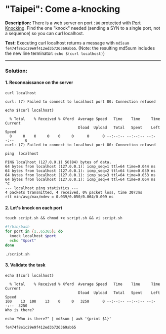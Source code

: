 # "Taipei": Come a-knocking

**Description:** There is a web server on port `:80` protected with [Port Knocking](https://en.wikipedia.org/wiki/Port_knocking). Find the one "knock" needed (sending a SYN to a single port, not a sequence) so you can curl localhost.  

**Test:** Executing curl localhost returns a message with `md5sum fe474f8e1c29e9f412ed3b726369ab65`. (Note: the resulting md5sum includes the new line terminator: `echo $(curl localhost)`)  

---

### Solution:
#### 1. Reconnaissance on the server
`curl localhost`  
```console
curl: (7) Failed to connect to localhost port 80: Connection refused
```

`echo $(curl localhost)`  
```console
  % Total    % Received % Xferd  Average Speed   Time    Time     Time  Current
                                 Dload  Upload   Total   Spent    Left  Speed
  0     0    0     0    0     0      0      0 --:--:-- --:--:-- --:--:--     0
curl: (7) Failed to connect to localhost port 80: Connection refused
```

`ping  localhost`  
```console
PING localhost (127.0.0.1) 56(84) bytes of data.
64 bytes from localhost (127.0.0.1): icmp_seq=1 ttl=64 time=0.044 ms
64 bytes from localhost (127.0.0.1): icmp_seq=2 ttl=64 time=0.039 ms
64 bytes from localhost (127.0.0.1): icmp_seq=3 ttl=64 time=0.053 ms
64 bytes from localhost (127.0.0.1): icmp_seq=4 ttl=64 time=0.064 ms
^C
--- localhost ping statistics ---
4 packets transmitted, 4 received, 0% packet loss, time 3073ms
rtt min/avg/max/mdev = 0.039/0.050/0.064/0.009 ms
```


#### 2. Let's knock on each port
`touch script.sh && chmod +x script.sh && vi script.sh`  
```bash
#!/bin/bash
for port in {1..65365}; do
  knock localhost $port
  echo "$port"
done
```
`./script.sh`  


#### 3. Validate the task
`echo $(curl localhost)`  
```console
  % Total    % Received % Xferd  Average Speed   Time    Time     Time  Current
                                 Dload  Upload   Total   Spent    Left  Speed
100    13  100    13    0     0   3250      0 --:--:-- --:--:-- --:--:--  3250
Who is there?
```

`echo "Who is there?" | md5sum | awk '{print $1}'`  
```console
fe474f8e1c29e9f412ed3b726369ab65
```
